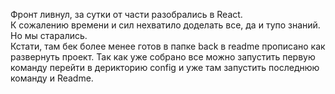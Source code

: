 Фронт ливнул, за сутки от части разобрались в React. <br>
К сожалению времени и сил нехватило доделать все, да и тупо знаний. <br>
Но мы старались. <br>
Кстати, там бек более менее готов в папке back в readme прописано как развернуть проект. Так как уже собрано все можно запустить первую команду перейти в дерикторию config и уже там запустить последнюю команду и Readme. 
